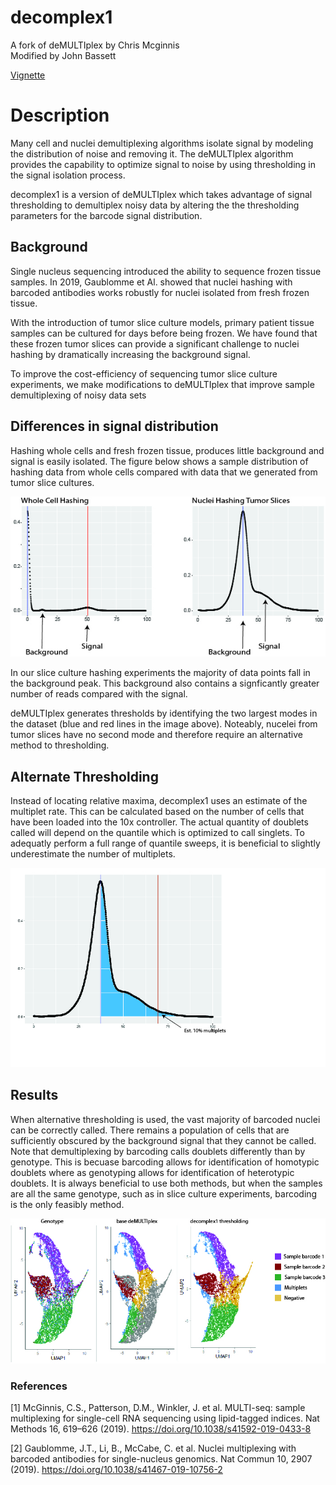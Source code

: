 # decomplex1
A fork of deMULTIplex by Chris Mcginnis  
Modified by John Bassett  
  
[Vignette](https://github.com/JohnBassett-UW/decomplex1/tree/main/vignettes)

# Description

Many cell and nuclei demultiplexing algorithms isolate signal by modeling the distribution of noise and removing it. The deMULTIplex algorithm provides the capability to optimize signal to noise by using thresholding in the signal isolation process. 

decomplex1 is a version of deMULTIplex which takes advantage of signal thresholding to demultiplex noisy data by altering the the thresholding parameters for the barcode signal distribution.

## Background

Single nucleus sequencing introduced the ability to sequence frozen tissue samples. In 2019, Gaublomme et Al. showed that nuclei hashing with barcoded antibodies works robustly for nuclei isolated from fresh frozen tissue. 

With the introduction of tumor slice culture models, primary patient tissue samples can be cultured for days before being frozen. We have found that these frozen tumor slices can provide a significant challenge to nuclei hashing by dramatically increasing the background signal.

To improve the cost-efficiency of sequencing tumor slice culture experiments, we make modifications to deMULTIplex that improve sample demultiplexing of noisy data sets 

## Differences in signal distribution

Hashing whole cells and fresh frozen tissue, produces little background and signal is easily isolated. The figure below shows a sample distribution of hashing data from whole cells compared with data that we generated from tumor slice cultures. 

![Sample Distributions](/Figures/SampleDistributions.jpg)



In our slice culture hashing experiments the majority of data points fall in the background peak. This background also contains a signficantly greater number of reads compared with the signal.

deMULTIplex generates thresholds by identifying the two largest modes in the dataset (blue and red lines in the image above). Noteably, nucelei from tumor slices have no second mode and therefore require an alternative method to thresholding.

## Alternate Thresholding

Instead of locating relative maxima, decomplex1 uses an estimate of the multiplet rate. This can be calculated based on the number of cells that have been loaded into the 10x controller. The actual quantity of doublets called will depend on the quantile which is optimized to call singlets. To adequatly perform a full range of quantile sweeps, it is beneficial to slightly underestimate the number of multiplets.


![Sample Thresholding](/Figures/EstMultiplets.jpg)

## Results

When alternative thresholding is used, the vast majority of barcoded nuclei can be correctly called. There remains a population of cells that are sufficiently obscured by the background signal that they cannot be called. Note that demultiplexing by barcoding calls doublets differently than by genotype. This is becuase barcoding allows for identification of homotypic doublets where as genotyping allows for identification of heterotypic doublets. It is always beneficial to use both methods, but when the samples are all the same genotype, such as in slice culture experiments, barcoding is the only feasibly method.

![Results](/Figures/Results.jpg)

### References

[1] McGinnis, C.S., Patterson, D.M., Winkler, J. et al. MULTI-seq: sample multiplexing for single-cell RNA sequencing using lipid-tagged indices. Nat Methods 16, 619–626 (2019). https://doi.org/10.1038/s41592-019-0433-8

[2] Gaublomme, J.T., Li, B., McCabe, C. et al. Nuclei multiplexing with barcoded antibodies for single-nucleus genomics. Nat Commun 10, 2907 (2019). https://doi.org/10.1038/s41467-019-10756-2